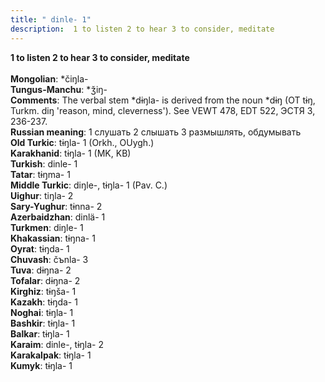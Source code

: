 ```yaml
---
title: " dinle- 1"
description:  1 to listen 2 to hear 3 to consider, meditate
---
```

<strong> 1 to listen 2 to hear 3 to consider, meditate</strong><br><br>
<strong>Mongolian</strong>:  *čiŋla-<br>
<strong>Tungus-Manchu</strong>:  *ǯiŋ-<br>
<strong>Comments</strong>:  The verbal stem *dɨŋla- is derived from the noun *dɨŋ (OT tɨŋ, Turkm. diŋ 'reason, mind, cleverness'). See VEWT 478, EDT 522, ЭСТЯ 3, 236-237.<br>
<strong>Russian meaning</strong>:  1 слушать 2 слышать 3 размышлять, обдумывать<br>
<strong>Old Turkic</strong>:  tɨŋla- 1 (Orkh., OUygh.)<br>
<strong>Karakhanid</strong>:  tɨŋla- 1 (MK, KB)<br>
<strong>Turkish</strong>:  dinle- 1<br>
<strong>Tatar</strong>:  tɨŋma- 1<br>
<strong>Middle Turkic</strong>:  diŋle-, tɨŋla- 1 (Pav. C.)<br>
<strong>Uighur</strong>:  tiŋla- 2<br>
<strong>Sary-Yughur</strong>:  tɨnna- 2<br>
<strong>Azerbaidzhan</strong>:  dinlä- 1<br>
<strong>Turkmen</strong>:  diŋle- 1<br>
<strong>Khakassian</strong>:  tɨŋna- 1<br>
<strong>Oyrat</strong>:  tɨŋda- 1<br>
<strong>Chuvash</strong>:  čъnla- 3<br>
<strong>Tuva</strong>:  dɨŋna- 2<br>
<strong>Tofalar</strong>:  dɨŋna- 2<br>
<strong>Kirghiz</strong>:  tɨŋša- 1<br>
<strong>Kazakh</strong>:  tɨŋda- 1<br>
<strong>Noghai</strong>:  tɨŋla- 1<br>
<strong>Bashkir</strong>:  tɨŋla- 1<br>
<strong>Balkar</strong>:  tɨŋla- 1<br>
<strong>Karaim</strong>:  dinle-, tɨŋla- 2<br>
<strong>Karakalpak</strong>:  tɨŋla- 1<br>
<strong>Kumyk</strong>:  tɨŋla- 1<br>


